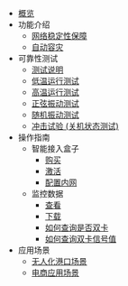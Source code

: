 * [概览](/UBox/README.md)
* 功能介绍
  * [网络稳定性保障](/UBox/function/stability.md)
  * [自动容灾](/UBox/function/recovery.md)
* 可靠性测试
  * [测试说明](UBox/test/overall.md) 
  * [低温运行测试](/UBox/test/low.md)
  * [高温运行测试](/UBox/test/high.md)
  * [正弦振动测试](/UBox/test/sine.md)
  * [随机振动测试](/UBox/test/random.md)
  * [冲击试验 (关机状态测试)](/UBox/test/impact.md)
* 操作指南 
  * 智能接入盒子  
    * [购买](/UBox/guide/buy.md)
    * [激活](/UBox/guide/activate.md)
    * [配置内网](/UBox/guide/LAN.md)
  * 监控数据
    * [查看]( /UBox/guide/check.md)
    * [下载](/UBox/guide/download.md)
    * [如何查询是否双卡](/UBox/guide/dual-sim.md)
    * [如何查询双卡信号值](/UBox/guide/signal.md)
* 应用场景   
  * [无人化港口场景](/UBox/strategy/port.md)
  * [电商应用场景](/UBox/strategy/ecommerce.md)

